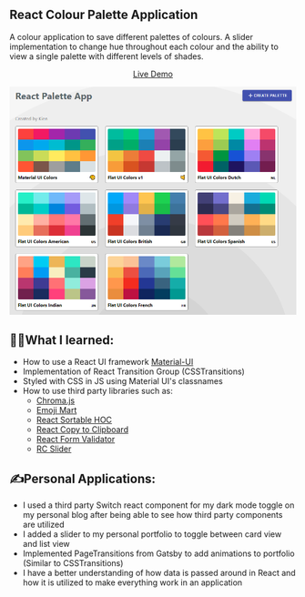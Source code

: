 ## React Colour Palette Application

A colour application to save different palettes of colours. A slider implementation to change hue throughout each colour and the ability to view a single palette with different levels of shades.

<p align="center" >
  <a href="https://kien-react-colour-palette.netlify.com/">Live Demo</a>
</p>

<p align="center">
  <a href="https://kien-react-colour-palette.netlify.com/"><img src="./project.png"></a>
</p>

## 👨‍🎓What I learned:

- How to use a React UI framework [Material-UI](https://material-ui.com/)
- Implementation of React Transition Group (CSSTransitions)
- Styled with CSS in JS using Material UI's classnames
- How to use third party libraries such as:
  - [Chroma.js](https://gka.github.io/chroma.js/)
  - [Emoji Mart](https://github.com/missive/emoji-mart)
  - [React Sortable HOC](https://github.com/clauderic/react-sortable-hoc)
  - [React Copy to Clipboard](https://github.com/nkbt/react-copy-to-clipboard)
  - [React Form Validator](https://www.npmjs.com/package/react-material-ui-form-validator)
  - [RC Slider](https://www.npmjs.com/package/rc-slider)

## ✍Personal Applications:

- I used a third party Switch react component for my dark mode toggle on my personal blog after being able to see how third party components are utilized
- I added a slider to my personal portfolio to toggle between card view and list view
- Implemented PageTransitions from Gatsby to add animations to portfolio (Similar to CSSTransitions)
- I have a better understanding of how data is passed around in React and how it is utilized to make everything work in an application
